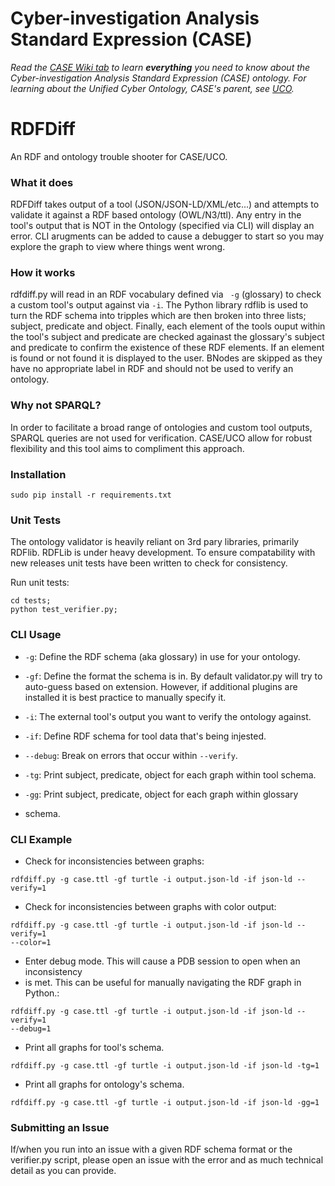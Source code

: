 # Cyber-investigation Analysis Standard Expression (CASE)

_Read the [CASE Wiki tab](https://github.com/ucoProject/CASE/wiki) to learn **everything** you need to know about the Cyber-investigation Analysis Standard Expression (CASE) ontology._
_For learning about the Unified Cyber Ontology, CASE's parent, see [UCO](https://github.com/ucoProject/UCO)._

# RDFDiff
An RDF and ontology trouble shooter for CASE/UCO.

### What it does
RDFDiff takes output of a tool (JSON/JSON-LD/XML/etc...)
and attempts to validate it against a RDF based ontology (OWL/N3/ttl).
Any entry in the tool's output that is NOT in the Ontology (specified via CLI)
will display an error. CLI arugments can be added to cause a debugger to start
so you may explore the graph to view where things went wrong.


### How it works
rdfdiff.py will read in an RDF vocabulary defined via ``` -g``` (glossary) to
check a custom tool's output against via ```-i```. The Python library rdflib 
is used to turn the RDF schema into tripples which are then broken into three
lists; 
subject, predicate and object. Finally, each element of the tools ouput within
the tool's subject and predicate are checked againast the glossary's subject 
and predicate to confirm the existence of these RDF elements. If an element is 
found or not found it is displayed to the user. BNodes are skipped  as they
have no appropriate label in RDF and should not be used to verify an ontology.


### Why not SPARQL?
In order to facilitate a broad range of ontologies and custom tool outputs,
SPARQL queries are not used for verification. CASE/UCO allow for robust
flexibility and this tool  aims to compliment this approach.


### Installation
```
sudo pip install -r requirements.txt 
```

### Unit Tests
The ontology validator
is heavily reliant on 3rd pary libraries, primarily RDFlib.
RDFLib is under heavy development. To ensure compatability with new releases
unit tests have been written to check for consistency.

Run unit tests:
```
cd tests;
python test_verifier.py;
```

### CLI Usage

* ``` -g ```: Define the RDF schema (aka glossary) in use for your ontology.
* ``` -gf ```: Define the format the schema is in. By default validator.py
will try to auto-guess based on extension. However, if additional plugins are
installed it is best practice to manually specify it.

* ``` -i ```: The external tool's output you want to verify the ontology 
against.

* ```-if```: Define RDF schema for tool data that's being injested.
* ```--debug```: Break on errors that occur within ```--verify```.
* ```-tg```: Print subject, predicate, object for each graph within tool schema.
* ```-gg```: Print subject, predicate, object for each graph within glossary
* schema.


### CLI Example


* Check for inconsistencies between graphs:

```
rdfdiff.py -g case.ttl -gf turtle -i output.json-ld -if json-ld --verify=1
```

* Check for inconsistencies between graphs with color output:
```
rdfdiff.py -g case.ttl -gf turtle -i output.json-ld -if json-ld --verify=1
--color=1
```

* Enter debug mode. This will cause a PDB session to open when an inconsistency
* is met. This can be useful for manually navigating the RDF graph in Python.:
```
rdfdiff.py -g case.ttl -gf turtle -i output.json-ld -if json-ld --verify=1
--debug=1

```

* Print all graphs for tool's schema.

```
rdfdiff.py -g case.ttl -gf turtle -i output.json-ld -if json-ld -tg=1
```

* Print all graphs for ontology's schema.

```
rdfdiff.py -g case.ttl -gf turtle -i output.json-ld -if json-ld -gg=1
```

### Submitting an Issue
If/when you run into an issue with a given RDF schema format or the verifier.py
script, please open an issue with the error
and as much technical detail as you can provide.
